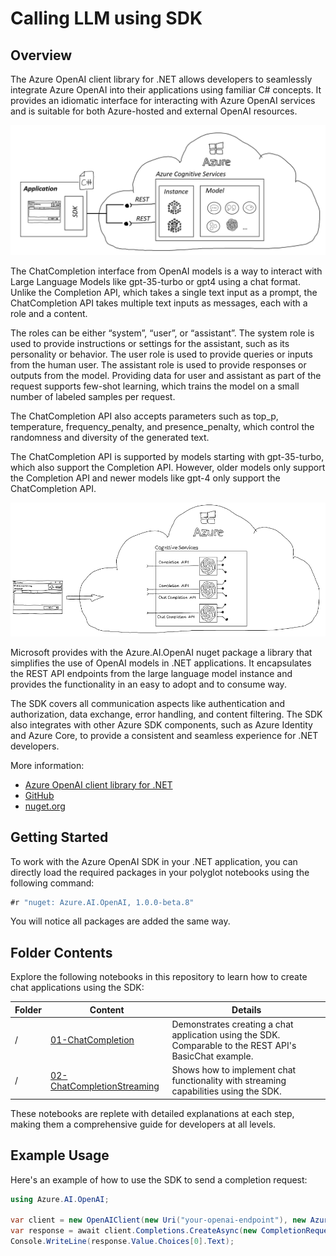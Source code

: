 # Calling LLM using SDK

## Overview

The Azure OpenAI client library for .NET allows developers to seamlessly integrate Azure OpenAI into their applications using familiar C# concepts. It provides an idiomatic interface for interacting with Azure OpenAI services and is suitable for both Azure-hosted and external OpenAI resources.

![Overview](../../media/img/03_SDK/01_Overview.png)

The ChatCompletion interface from OpenAI models is a way to interact with Large Language Models like gpt-35-turbo or gpt4 using a chat format. Unlike the Completion API, which takes a single text input as a prompt, the ChatCompletion API takes multiple text inputs as messages, each with a role and a content.

The roles can be either “system”, “user”, or “assistant”. The system role is used to provide instructions or settings for the assistant, such as its personality or behavior. The user role is used to provide queries or inputs from the human user. The assistant role is used to provide responses or outputs from the model. Providing data for user and assistant as part of the request supports few-shot learning, which trains the model on a small number of labeled samples per request.

The ChatCompletion API also accepts parameters such as top_p, temperature, frequency_penalty, and presence_penalty, which control the randomness and diversity of the generated text. 

The ChatCompletion API is supported by models starting with gpt-35-turbo, which also support the Completion API. However, older models only support the Completion API and newer models like gpt-4 only support the ChatCompletion API.

![Interface](../../assets/docs/03_SDK/SDK_ChatCompletion_Intro.png)

Microsoft provides with the Azure.AI.OpenAI nuget package a library that simplifies the use of OpenAI models in .NET applications. It encapsulates the REST API endpoints from the large language model instance and provides the functionality in an easy to adopt and to consume way.

The SDK covers all communication aspects like authentication and authorization, data exchange, error handling, and content filtering. The SDK also integrates with other Azure SDK components, such as Azure Identity and Azure Core, to provide a consistent and seamless experience for .NET developers.

More information: 
- [Azure OpenAI client library for .NET](https://learn.microsoft.com/en-us/dotnet/api/overview/azure/ai.openai-readme)
- [GitHub](https://github.com/Azure/azure-sdk-for-net/blob/main/sdk/openai/Azure.AI.OpenAI/README.md)
- [nuget.org](https://www.nuget.org/packages?q=azure.ai.openai)


## Getting Started

To work with the Azure OpenAI SDK in your .NET application, you can directly load the required packages in your polyglot notebooks using the following command:

```csharp
#r "nuget: Azure.AI.OpenAI, 1.0.0-beta.8"
```

You will notice all packages are added the same way.

## Folder Contents

Explore the following notebooks in this repository to learn how to create chat applications using the SDK:

| Folder | Content | Details |
| ------ | ------- | ------- |
| / | [01-ChatCompletion](./01_ChatCompletion.ipynb) | Demonstrates creating a chat application using the SDK. Comparable to the REST API's BasicChat example. |
| / | [02-ChatCompletionStreaming](./02_ChatCompletionStreaming.ipynb) | Shows how to implement chat functionality with streaming capabilities using the SDK. |

These notebooks are replete with detailed explanations at each step, making them a comprehensive guide for developers at all levels.

## Example Usage

Here's an example of how to use the SDK to send a completion request:

```csharp
using Azure.AI.OpenAI;

var client = new OpenAIClient(new Uri("your-openai-endpoint"), new AzureKeyCredential("your-api-key"));
var response = await client.Completions.CreateAsync(new CompletionRequest("Translate 'Hello, world!' to Spanish."));
Console.WriteLine(response.Value.Choices[0].Text);
```
